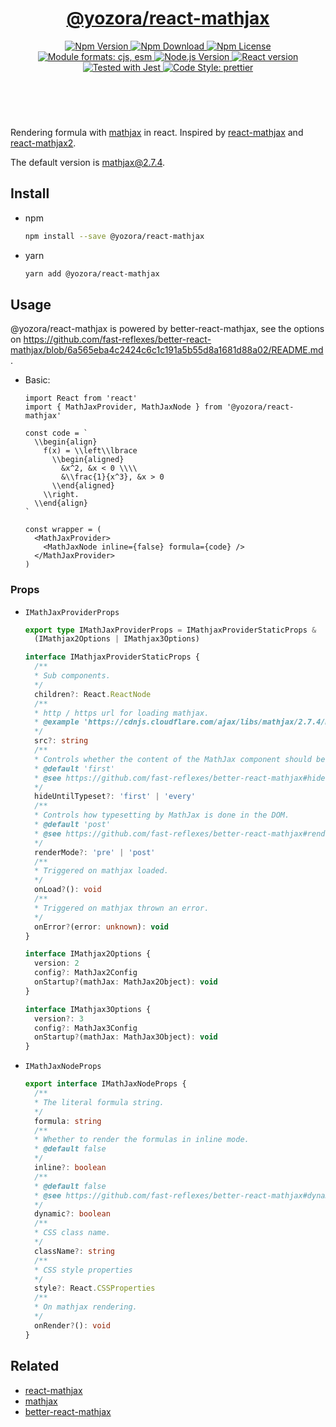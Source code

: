 <header>
  <h1 align="center">
    <a href="https://github.com/yozorajs/yozora-react/tree/release-2.x.x/packages/react-mathjax#readme">@yozora/react-mathjax</a>
  </h1>
  <div align="center">
    <a href="https://www.npmjs.com/package/@yozora/react-mathjax">
      <img
        alt="Npm Version"
        src="https://img.shields.io/npm/v/@yozora/react-mathjax.svg"
      />
    </a>
    <a href="https://www.npmjs.com/package/@yozora/react-mathjax">
      <img
        alt="Npm Download"
        src="https://img.shields.io/npm/dm/@yozora/react-mathjax.svg"
      />
    </a>
    <a href="https://www.npmjs.com/package/@yozora/react-mathjax">
      <img
        alt="Npm License"
        src="https://img.shields.io/npm/l/@yozora/react-mathjax.svg"
      />
    </a>
    <a href="#install">
      <img
        alt="Module formats: cjs, esm"
        src="https://img.shields.io/badge/module_formats-cjs%2C%20esm-green.svg"
      />
    </a>
    <a href="https://github.com/nodejs/node">
      <img
        alt="Node.js Version"
        src="https://img.shields.io/node/v/@yozora/react-mathjax"
      />
    </a>
    <a href="https://github.com/facebook/react">
      <img
        alt="React version"
        src="https://img.shields.io/npm/dependency-version/@yozora/react-mathjax/peer/react"
      />
    </a>
    <a href="https://github.com/facebook/jest">
      <img
        alt="Tested with Jest"
        src="https://img.shields.io/badge/tested_with-jest-9c465e.svg"
      />
    </a>
    <a href="https://github.com/prettier/prettier">
      <img
        alt="Code Style: prettier"
        src="https://img.shields.io/badge/code_style-prettier-ff69b4.svg?style=flat-square"
      />
    </a>
  </div>
</header>
<br/>

Rendering formula with [mathjax][] in react. Inspired by [react-mathjax][]
and [react-mathjax2][]. 

The default version is [mathjax@2.7.4](https://cdnjs.cloudflare.com/ajax/libs/mathjax/2.7.4/MathJax.js?config=TeX-AMS-MML_SVG).

## Install

* npm

  ```bash
  npm install --save @yozora/react-mathjax
  ```

* yarn

  ```bash
  yarn add @yozora/react-mathjax
  ```

## Usage

@yozora/react-mathjax is powered by better-react-mathjax, see the options on https://github.com/fast-reflexes/better-react-mathjax/blob/6a565eba4c2424c6c1c191a5b55d8a1681d88a02/README.md.

* Basic:

  ```tsx
  import React from 'react'
  import { MathJaxProvider, MathJaxNode } from '@yozora/react-mathjax'

  const code = `
    \\begin{align}
      f(x) = \\left\\lbrace
        \\begin{aligned}
          &x^2, &x < 0 \\\\
          &\\frac{1}{x^3}, &x > 0
        \\end{aligned}
      \\right.
    \\end{align}
  `

  const wrapper = (
    <MathJaxProvider>
      <MathJaxNode inline={false} formula={code} />
    </MathJaxProvider>
  )
  ```

### Props

* `IMathJaxProviderProps`

  ```typescript
  export type IMathJaxProviderProps = IMathjaxProviderStaticProps &
    (IMathjax2Options | IMathjax3Options)

  interface IMathjaxProviderStaticProps {
    /**
    * Sub components.
    */
    children?: React.ReactNode
    /**
    * http / https url for loading mathjax.
    * @example 'https://cdnjs.cloudflare.com/ajax/libs/mathjax/2.7.4/MathJax.js?config=TeX-MML-AM_CHTML'
    */
    src?: string
    /**
    * Controls whether the content of the MathJax component should be hidden until after typesetting is finished.
    * @default 'first'
    * @see https://github.com/fast-reflexes/better-react-mathjax#hideuntiltypeset-first--every--undefined
    */
    hideUntilTypeset?: 'first' | 'every'
    /**
    * Controls how typesetting by MathJax is done in the DOM.
    * @default 'post'
    * @see https://github.com/fast-reflexes/better-react-mathjax#rendermode-pre--post--undefined
    */
    renderMode?: 'pre' | 'post'
    /**
    * Triggered on mathjax loaded.
    */
    onLoad?(): void
    /**
    * Triggered on mathjax thrown an error.
    */
    onError?(error: unknown): void
  }

  interface IMathjax2Options {
    version: 2
    config?: MathJax2Config
    onStartup?(mathJax: MathJax2Object): void
  }

  interface IMathjax3Options {
    version?: 3
    config?: MathJax3Config
    onStartup?(mathJax: MathJax3Object): void
  }
  ```

* `IMathJaxNodeProps` 

  ```typescript
  export interface IMathJaxNodeProps {
    /**
    * The literal formula string.
    */
    formula: string
    /**
    * Whether to render the formulas in inline mode.
    * @default false
    */
    inline?: boolean
    /**
    * @default false
    * @see https://github.com/fast-reflexes/better-react-mathjax#dynamic-boolean--undefined
    */
    dynamic?: boolean
    /**
    * CSS class name.
    */
    className?: string
    /**
    * CSS style properties
    */
    style?: React.CSSProperties
    /**
    * On mathjax rendering.
    */
    onRender?(): void
  }
  ```

## Related

* [react-mathjax][]
* [mathjax][]
* [better-react-mathjax][]

[react-mathjax]: https://github.com/SamyPesse/react-mathjax
[react-mathjax2]: https://github.com/wko27/react-mathjax
[mathjax]: https://www.mathjaxjax.org/
[better-react-mathjax]: https://github.com/fast-reflexes/better-react-mathjax
